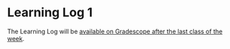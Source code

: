 # Learning Log 1

The Learning Log will be [available on Gradescope after the last class of the week](https://www.gradescope.ca/courses/7955).